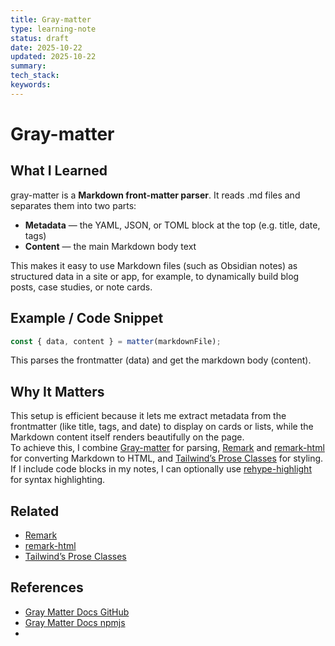 ```yaml
---
title: Gray-matter
type: learning-note
status: draft
date: 2025-10-22
updated: 2025-10-22
summary:
tech_stack:
keywords:
---
```

# Gray-matter

## What I Learned
gray-matter is a **Markdown front-matter parser**.
It reads .md files and separates them into two parts:
- **Metadata** — the YAML, JSON, or TOML block at the top (e.g. title, date, tags)
- **Content** — the main Markdown body text
    
This makes it easy to use Markdown files (such as Obsidian notes) as structured data in a site or app, for example, to dynamically build blog posts, case studies, or note cards.

## Example / Code Snippet
```js
const { data, content } = matter(markdownFile);
```

This parses the frontmatter (data) and get the markdown body (content).
## Why It Matters
This setup is efficient because it lets me extract metadata from the frontmatter (like title, tags, and date) to display on cards or lists, while the Markdown content itself renders beautifully on the page.  
To achieve this, I combine [Gray-matter](learning-notes/Gray-matter.md) for parsing, [Remark](Remark.md) and [remark-html](remark-html) for converting Markdown to HTML, and [Tailwind’s Prose Classes](learning-notes/Tailwind’s%20Prose%20Classes.md) for styling.  
If I include code blocks in my notes, I can optionally use [rehype-highlight](rehype-highlight.md) for syntax highlighting.

## Related 
- [Remark](Remark.md)
- [remark-html](remark-html)
- [Tailwind’s Prose Classes](learning-notes/Tailwind’s%20Prose%20Classes.md)

## References
- [Gray Matter Docs GitHub](https://github.com/jonschlinkert/gray-matter)
- [Gray Matter Docs npmjs](https://www.npmjs.com/package/gray-matter)
- 